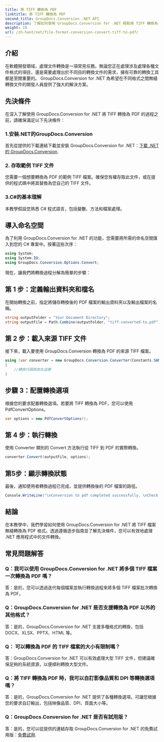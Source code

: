 ```yaml
---
title: 將 TIFF 轉換為 PDF
linktitle: 將 TIFF 轉換為 PDF
second_title: GroupDocs.Conversion .NET API
description: 了解如何使用 GroupDocs.Conversion for .NET 輕鬆將 TIFF 轉換為 PDF。簡單、高效、無縫的文件轉換解決方案。
weight: 19
url: /zh-hant/net/file-format-conversion-convert-tiff-to-pdf/
---
```

## 介紹

在軟體開發領域，處理文件轉換是一項常見任務。無論您正在處理涉及處理各種文件格式的項目，還是需要處理出於不同目的轉換文件的需求，擁有可靠的轉換工具都是至關重要的。 GroupDocs.Conversion for .NET 為希望在不同格式之間無縫轉換文件的開發人員提供了強大的解決方案。

## 先決條件

在深入了解使用 GroupDocs.Conversion for .NET 將 TIFF 轉換為 PDF 的過程之前，請確保滿足以下先決條件：

### 1.安裝.NET的GroupDocs.Conversion
首先從提供的下載連結下載並安裝 GroupDocs.Conversion for .NET：[下載 .NET 的 GroupDocs.Conversion](https://releases.groupdocs.com/conversion/net/).

### 2. 存取範例 TIFF 文件
您需要一個想要轉換為 PDF 的範例 TIFF 檔案。確保您有權存取此文件，或在提供的程式碼中將其替換為您自己的 TIFF 文件。

### 3.C#的基本理解
本教學假設您熟悉 C# 程式語言，包括變數、方法和檔案處理。

## 導入命名空間

為了利用 GroupDocs.Conversion for .NET 的功能，您需要將所需的命名空間匯入到您的 C# 專案中。按著這些次序：

```csharp
using System;
using System.IO;
using GroupDocs.Conversion.Options.Convert;
```

現在，讓我們將轉換過程分解為簡單的步驟：

## 第 1 步：定義輸出資料夾和檔名

在開始轉換之前，指定將儲存轉換後的 PDF 檔案的輸出資料夾以及輸出檔案的名稱。

```csharp
string outputFolder = "Your Document Directory";
string outputFile = Path.Combine(outputFolder, "tiff-converted-to.pdf");
```

## 第 2 步：載入來源 TIFF 文件

接下來，載入要使用 GroupDocs.Conversion 轉換為 PDF 的來源 TIFF 檔案。

```csharp
using (var converter = new GroupDocs.Conversion.Converter(Constants.SAMPLE_TIFF))
{
    //轉換代碼將放在這裡
}
```

## 步驟 3：配置轉換選項

根據您的要求配置轉換選項。若要將 TIFF 轉換為 PDF，您可以使用 PdfConvertOptions。

```csharp
var options = new PdfConvertOptions();
```

## 第 4 步：執行轉換

使用 Converter 類別的 Convert 方法執行從 TIFF 到 PDF 的實際轉換。

```csharp
converter.Convert(outputFile, options);
```

## 第5步：顯示轉換狀態

最後，通知使用者轉換過程已完成，並提供轉換後的 PDF 檔案的路徑。

```csharp
Console.WriteLine("\nConversion to pdf completed successfully. \nCheck output in {0}", outputFolder);
```

## 結論

在本教學中，我們學習如何使用 GroupDocs.Conversion for .NET 將 TIFF 檔案無縫轉換為 PDF 格式。透過遵循逐步指南並了解先決條件，您可以有效地處理 .NET 應用程式中的文件轉換。

## 常見問題解答

### Q：我可以使用 GroupDocs.Conversion for .NET 將多個 TIFF 檔案一次轉換為 PDF 嗎？

答：是的，您可以透過迭代每個檔案並執行轉換過程來將多個 TIFF 檔案批次轉換為 PDF。

### Q：GroupDocs.Conversion for .NET 是否支援轉換為 PDF 以外的其他格式？

答：是的，GroupDocs.Conversion for .NET 支援多種格式的轉換，包括 DOCX、XLSX、PPTX、HTML 等。

### Q： 可以轉換為 PDF 的 TIFF 檔案的大小有限制嗎？

答：GroupDocs.Conversion for .NET 可以有效處理大型 TIFF 文件，但建議確保足夠的系統資源，以便順利轉換大型文件。

### Q：將 TIFF 轉換為 PDF 時，我可以自訂影像品質和 DPI 等轉換選項嗎？

答：是的，GroupDocs.Conversion for .NET 提供了各種轉換選項，可讓您根據您的要求自訂輸出，包括映像品質、DPI、頁面大小等。

### Q：GroupDocs.Conversion for .NET 是否有試用版？

答：是的，您可以從提供的連結存取 GroupDocs.Conversion for .NET 的免費試用版：[免費試用](https://releases.groupdocs.com/).